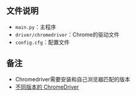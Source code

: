 ## 文件说明
- `main.py`：主程序  
- `driver/chromedriver`：Chrome的驱动文件
- `config.cfg`：配置文件  

## 备注
- Chromedriver需要安装和自己浏览器匹配的版本 
- [不同版本的 ChromeDriver ](http://chromedriver.storage.googleapis.com/index.html)